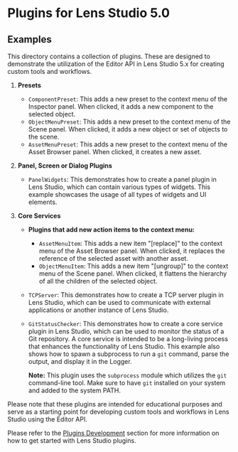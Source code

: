 Plugins for Lens Studio 5.0
===================================

Examples
--------
This directory contains a collection of plugins. These are designed to demonstrate the utilization of the Editor API in Lens Studio 5.x for creating custom tools and workflows.

1. **Presets**
   - `ComponentPreset`: This adds a new preset to the context menu of the Inspector panel. When clicked, it adds a new component to the selected object.
   - `ObjectMenuPreset`: This adds a new preset to the context menu of the Scene panel. When clicked, it adds a new object or set of objects to the scene.
   - `AssetMenuPreset`: This adds a new preset to the context menu of the Asset Browser panel. When clicked, it creates a new asset.


1. **Panel, Screen or Dialog Plugins**
   - `PanelWidgets`: This demonstrates how to create a panel plugin in Lens Studio, which can contain various types of widgets. This example showcases the usage of all types of widgets and UI elements.

2. **Core Services**
   - **Plugins that add new action items to the context menu:**
      - `AssetMenuItem`: This adds a new item "[replace]" to the context menu of the Asset Browser panel. When clicked, it replaces the reference of the selected asset with another asset.
      - `ObjectMenuItem`: This adds a new item "[ungroup]" to the context menu of the Scene panel. When clicked, it flattens the hierarchy of all the children of the selected object.
   - `TCPServer`: This demonstrates how to create a TCP server plugin in Lens Studio, which can be used to communicate with external applications or another instance of Lens Studio.
   - `GitStatusChecker`: This demonstrates how to create a core service plugin in Lens Studio, which can be used to monitor the status of a Git repository. A core service is intended to be a long-living process that enhances the functionality of Lens Studio. This example also shows how to spawn a subprocess to run a `git` command, parse the output, and display it in the Logger.

      **Note:** This plugin uses the `subprocess` module which utilizes the `git` command-line tool. Make sure to have `git` installed on your system and added to the system PATH.





Please note that these plugins are intended for educational purposes and serve as a starting point for developing custom tools and workflows in Lens Studio using the Editor API.

Please refer to the [Plugins Development](https://docs.snap.com/lens-studio/5.0.0/extending-lens-studio/plugins-development/overview) section for more information on how to get started with Lens Studio plugins.
